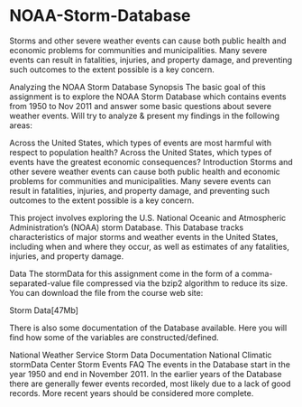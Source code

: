 # NOAA-Storm-Database
Storms and other severe weather events can cause both public health and economic problems for communities and municipalities. Many severe events can result in fatalities, injuries, and property damage, and preventing such outcomes to the extent possible is a key concern.

Analyzing the NOAA Storm Database
Synopsis
The basic goal of this assignment is to explore the NOAA Storm Database which contains events from 1950 to Nov 2011 and answer some basic questions about severe weather events. Will try to analyze & present my findings in the following areas:

Across the United States, which types of events are most harmful with respect to population health?
Across the United States, which types of events have the greatest economic consequences?
Introduction
Storms and other severe weather events can cause both public health and economic problems for communities and municipalities. Many severe events can result in fatalities, injuries, and property damage, and preventing such outcomes to the extent possible is a key concern.

This project involves exploring the U.S. National Oceanic and Atmospheric Administration’s (NOAA) storm Database. This Database tracks characteristics of major storms and weather events in the United States, including when and where they occur, as well as estimates of any fatalities, injuries, and property damage.

Data
The stormData for this assignment come in the form of a comma-separated-value file compressed via the bzip2 algorithm to reduce its size. You can download the file from the course web site:

Storm Data[47Mb]

There is also some documentation of the Database available. Here you will find how some of the variables are constructed/defined.

National Weather Service Storm Data Documentation
National Climatic stormData Center Storm Events FAQ
The events in the Database start in the year 1950 and end in November 2011. In the earlier years of the Database there are generally fewer events recorded, most likely due to a lack of good records. More recent years should be considered more complete.


